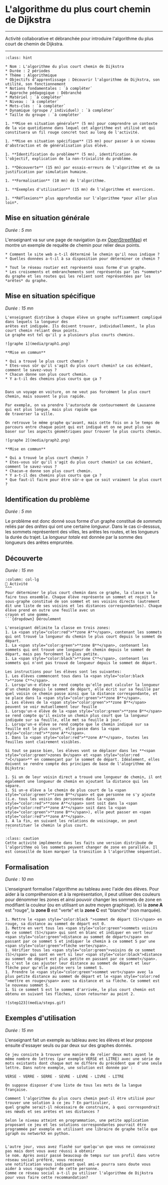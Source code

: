 # L'algorithme du plus court chemin de Dijkstra

------

Activité collaborative et débranchée pour introduire l'algorithme du plus court de chemin de Dijkstra.

------

```{admonition} Caractéristiques
:class: hint

* Nom : L'algorithme du plus court chemin de Dijkstra
* Durée : 2 périodes
* Thème : Algorithmique
* Objectifs d’apprentissage : Découvrir l'algorithme de Dijkstra, son utilité, son fonctionnement
* Notions fondamentales : `à compléter`
* Approche pédagogique : Débranché
* Matériel : `à compléter`
* Niveau : `à compléter`
* Mots-clés : `à compléter`
* Dynamique (groupe / individuel) : `à compléter`
* Taille du groupe : `à compléter`
```

```{dropdown} **Déroulement**
1. **Mise en situation générale** (5 mn) pour comprendre un contexte de la vie quotidienne dans lequel cet algorithme est utilisé et qui constituera un fil rouge concret tout au long de l'activité.  

1. **Mise en situation spécifique** (15 mn) pour passer à un niveau d'abstraction et de généralisation plus élévé. 

1. **Identification du problème** (5 mn), identification de l'objectif, explication de la non-trivialité du problème.

1. **Découverte** (15 mn) par essais-erreurs de l'algorithme et de sa justification par simulation humaine.

1. **Formalisation** (10 mn) de l'algorithme.

1. **Exemples d'utilisation** (15 mn) de l'algorithme et exercices.

1. **Réflexions** plus approfondie sur l'algorithme *pour aller plus loin*.
```

## Mise en situation générale

*Durée : 5 mn*

L'enseignant va sur une page de navigation (p.ex [OpenStreetMap](https://www.openstreetmap.org/#map=8/46.825/8.224)) et montre un exemple de requête de chemin pour relier deux points.


````{tabbed} Questions
* Comment le site web a-t-il déterminé le chemin qu'il nous indique ?
* Quelles données a-t-il à sa disposition pour déterminer ce chemin ? 
````
````{tabbed} Réponses
* Tout le réseau routier est représenté sous forme d'un graphe.
* Les croisements et embranchements sont représentés par les *sommets* du graphe et les routes qui les relient sont représentées par les *arêtes* du graphe.
````

## Mise en situation spécifique

*Durée : 15 mn*

```{tabbed} Exemple 1
L'enseignant distribue à chaque élève un graphe suffisamment compliqué dans lequels la longueur des
arêtes est indiquée. Ils doivent trouver, individuellement, le plus court chemin reliant deux points.
Le graphe est tel qu'il y a plusieurs plus courts chemins. 

![graphe 1](media/graph1.png)

**Mise en commun**

* Qui a trouvé le plus court chemin ?
* Etes-vous sûr qu'il s'agit du plus court chemin? Le cas échéant, comment le savez-vous ?
* Chacun donne son plus court chemin. 
* Y a-t-il des chemins plus courts que ça ?
```
```{tabbed} Exemple 2

Dans un voyage en voiture, on ne veut pas forcément le plus court chemin, mais souvent le plus rapide.

Par exemple, on va prendre l'autoroute de contournement de Lausanne qui est plus longue, mais plus rapide que
de traverser la ville.

On retrouve le même graphe qu'avant, mais cette fois on a le temps de parcours entre chaque point qui est indiqué et on ne peut plus se baser sur les aspects géométriques pour trouver le plus courts chemin.

![graphe 2](media/graph2.png)

**Mise en commun**

* Qui a trouvé le plus court chemin ?
* Etes-vous sûr qu'il s'agit du plus court chemin? Le cas échéant, comment le savez-vous ?
* Chacun-e donne son plus court chemin. 
* Y a-t-il des chemins plus courts que ça ?
* Que faut-il faire pour être sûr-e que ce soit vraiment le plus court ?
```

## Identification du problème

*Durée : 5 mn*

Le problème est donc donné sous forme d'un graphe constitué de *sommets* reliés par des *arêtes* qui ont une certaine *longueur*. Dans le cas ci-desssus, les sommets représentent des villes, les arêtes les routes, et les longueurs la durée du trajet. La *longueur totale* est donnée par la somme des longueurs des arêtes empruntée.

## Découverte 

*Durée : 15 mn*

````{panels}
:column: col-lg
🎲 Activité
^^^
Pour déterminer le plus court chemin dans ce graphe, la classe va le faire tous ensemble. Chaque élève représente un sommet et reçoit le sous-graphe constitué de son sommet et ses voisins directs (autrement dit une liste de ses voisins et les distances correspondantes). Chaque élève prend en outre une feuille avec un
crayon et une gomme.
```{dropdown} Déroulement

L'enseignant délimite la classe en trois zones:
1. La <span style="color:red">**zone A**</span>, contenant les sommets qui ont trouvé la longueur du chemin le plus court depuis le sommet de départ.
1. La <span style="color:green">**zone B**</span>, contenant les sommets qui ont trouvé une longueur de chemin depuis le sommet de départ, mais pas forcément la plus petite.
1. La <span style="color:black">**zone C**</span>, contenant les sommets qui n'ont pas trouvé de longueur depuis le sommet de départ.

Les instructions pour les élèves sont les suivantes:
1. Les élèves commencent tous dans la <span style="color:black ">**zone C**</span>.
1. Lorsqu'un·e élève se rend compte qu'elle peut calculer la longueur d'un chemin depuis le sommet de départ, elle écrit sur sa feuille par quel voisin ce chemin passe ainsi que la distance correspondante, et se place dans la <span style="color:green">**zone B**</span>.
1. Les élèves de la <span style="color:green">**zone B**</span> peuvent se voir mutuellement leur feuille
1. Lorsqu'un·e élève de la <span style="color:green">**zone B**</span> se rend compte qu'il existe un chemin plus court que la longueur indiquée sur sa feuille, elle met sa feuille à jour. 
1. Lorsqu'un·e élève se rend compte que le chemin indiqué sur sa feuille est le plus court, elle passe dans la <span style="color:red">**zone A**</span>.
1. Dans la <span style="color:red">**zone A**</span>, toutes les feuilles sont clairement visibles. 

Si tout se passe bien, les élèves vont se déplacer dans les **<span style="color:green">zones B</span> et <span style="color:red ">C</span>** en commençant par le sommet de départ. Idéalement, elles doivent se rendre compte des principes de base de l'alogrithme de Dijkstra:

1. Si un de leur voisin direct a trouvé une longueur de chemin, il ont également une longueur de chemin en ajoutant la distance qui les sépare.
1. Si un·e élève a le chemin de plus court de la <span style="color:green">**zone B**</span> et que personne ne s'y ajoute (i.e. tous les voisin des personnes dans la <span style="color:red">**zone A**</span> sont soit dans la <span style="color:red">**zone A**</span> soit dans la <span style="color:green">**zone B**</span>), elle peut passer en <span style="color:red">**zone A**</span>.
1. A la fin, en suivant les relations de voisinage, on peut reconstituer le chemin le plus court. 
```
````

```{admonition} Attention
:class: caution
Cette activité implémente dans les faits une version distribuée de l'algorithme où les sommets peuvent changer de zone en parallèle. Il est conseillé de bien marquer la transition à l'algorithme séquentiel.
```

## Formalisation

*Durée : 10 mn*

L'enseignant formalise l'algorithme au tableau avec l'aide des élèves. Pour aider à la compréhension et à la représentation, il peut utiliser des couleurs pour dénommer les zones et ainsi pouvoir changer les sommets de zone en modifiant la couleur (ou en utilisant un autre moyen graphique). Ici la **zone A** est "rouge", la **zone B** est "verte" et la **zone C** est "blanche" (non marquée). 


```{dropdown} Formalisation
1. Mettre le <span style="color:black ">sommet de départ (S)</span> en rouge, sa distance au sommet de départ est 0. 
1. Mettre en vert tous les <span style="color:green">sommets voisins de ce sommet (S)</span> qui sont en blanc et indiquer en vert leur <span style="color:green">distance au sommet de départ</span> en passant par ce sommet S et indiquer le chemin à ce sommet S par une <span style="color:green">flèche verte</span>.
1. Vérifier tous les <span style="color:green">voisins de ce sommet (S)</span> qui sont en vert si leur <span style="color:black">distance au sommet de départ est plus petite en passant par ce sommet</span>. Si c'est le cas ajuster leur distance au sommet de départ et leur flèche pour qu'elle pointe vers le sommet S.
1. Prendre le <span style="color:green">sommet vert</span> avec la plus petite distance au sommet de départ et le <span style="color:red ">mettre en rouge</span> avec sa distance et sa flèche. Ce sommet est le nouveau sommet S.
1. Si ce sommet S est le sommet d'arrivée, le plus court chemin est obtenu en suivant les flèches, sinon retourner au point 2.

![step123](media/steps.gif)
```

## Exemples d'utilisation 

*Durée : 15 mn*

L'enseignant fait un exemple au tableau avec les élèves et leur propose ensuite d'essayer seuls ou par deux sur des graphes donnés. 

```{tabbed} Jeu : de VERSE à LITRE
Ce jeu consiste à trouver une manière de relier deux mots ayant le même nombre de lettres (par exemple VERSE et LITRE) avec une série de mots existants dont chaque mot ne diffère du précédent que d'une seule lettre. Dans notre exemple, une solution est donnée par :

VERSE - VERRE - SERRE - SEVRE - LEVRE - LIVRE - LITRE

On suppose disposer d'une liste de tous les mots de la langue française. 

Comment l'algorithme du plus cours chemin peut-il être utilisé pour trouver une solution à ce jeu ? En particulier,
quel graphe serait-il nécessaire de construire, à quoi correspondrait ses nœuds et ses arêtes et ses distances ?

Selon le niveau atteint en programmation, une petite application proposant ce jeu et les solutions correspondantes pourrait être
programmée par exemple en utilisant une libraire de graphe telle que igraph ou networkX en python.
```
```{tabbed} Réseautage

L'autre jour, vous avez flashé sur quelqu'un que vous ne connaissez pas mais dont vous avez réussi à obtenir
le nom. Après avoir passé beaucoup de temps sur son profil dans votre réseau social préféré, vous recevez
une notification vous indiquant quel ami-e pourra sans doute vous aider à vous rapprocher de cette personne.
Comme ce réseau social a-t-il pu utiliser l'algorithme de Dijkstra pour vous faire cette recommandation?
```

